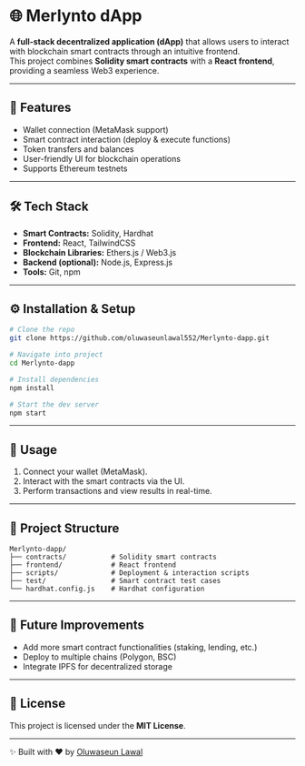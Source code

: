 # 🌐 Merlynto dApp

A **full-stack decentralized application (dApp)** that allows users to interact with blockchain smart contracts through an intuitive frontend.  
This project combines **Solidity smart contracts** with a **React frontend**, providing a seamless Web3 experience.

---

## 🚀 Features
- Wallet connection (MetaMask support)  
- Smart contract interaction (deploy & execute functions)  
- Token transfers and balances  
- User-friendly UI for blockchain operations  
- Supports Ethereum testnets  

---

## 🛠️ Tech Stack
- **Smart Contracts:** Solidity, Hardhat  
- **Frontend:** React, TailwindCSS  
- **Blockchain Libraries:** Ethers.js / Web3.js  
- **Backend (optional):** Node.js, Express.js  
- **Tools:** Git, npm  

---

## ⚙️ Installation & Setup
```bash
# Clone the repo
git clone https://github.com/oluwaseunlawal552/Merlynto-dapp.git

# Navigate into project
cd Merlynto-dapp

# Install dependencies
npm install

# Start the dev server
npm start
```

---

## 🧪 Usage
1. Connect your wallet (MetaMask).  
2. Interact with the smart contracts via the UI.  
3. Perform transactions and view results in real-time.  

---

## 📖 Project Structure
```
Merlynto-dapp/
├── contracts/           # Solidity smart contracts
├── frontend/            # React frontend
├── scripts/             # Deployment & interaction scripts
├── test/                # Smart contract test cases
└── hardhat.config.js    # Hardhat configuration
```

---

## 🔮 Future Improvements
- Add more smart contract functionalities (staking, lending, etc.)  
- Deploy to multiple chains (Polygon, BSC)  
- Integrate IPFS for decentralized storage  

---

## 📜 License
This project is licensed under the **MIT License**.  

---

✨ Built with ❤️ by [Oluwaseun Lawal](https://github.com/oluwaseunlawal552)
